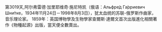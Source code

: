 第3019天,阿尔弗雷德·加里耶维奇·施尼特凯（俄语：Альфре́д Га́рриевич Шни́тке，1934年11月24日－1998年8月3日），犹太血统的苏联-俄罗斯作曲家，音乐理论家。
1859年：英国博物學及生物學家查爾斯·達爾文首次出版進化相關著作《物種起源》出版，當天便全數賣出。